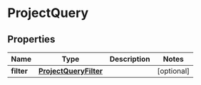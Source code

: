 
# ProjectQuery

## Properties
Name | Type | Description | Notes
------------ | ------------- | ------------- | -------------
**filter** | [**ProjectQueryFilter**](ProjectQueryFilter.md) |  |  [optional]



